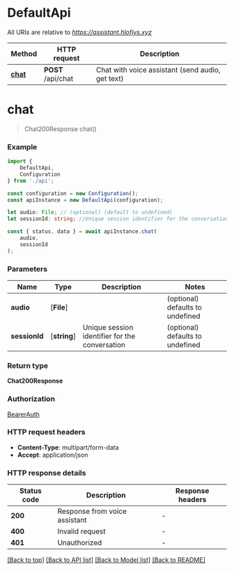 # DefaultApi

All URIs are relative to *https://assistant.hlofiys.xyz*

|Method | HTTP request | Description|
|------------- | ------------- | -------------|
|[**chat**](#chat) | **POST** /api/chat | Chat with voice assistant (send audio, get text)|

# **chat**
> Chat200Response chat()


### Example

```typescript
import {
    DefaultApi,
    Configuration
} from './api';

const configuration = new Configuration();
const apiInstance = new DefaultApi(configuration);

let audio: File; // (optional) (default to undefined)
let sessionId: string; //Unique session identifier for the conversation (optional) (default to undefined)

const { status, data } = await apiInstance.chat(
    audio,
    sessionId
);
```

### Parameters

|Name | Type | Description  | Notes|
|------------- | ------------- | ------------- | -------------|
| **audio** | [**File**] |  | (optional) defaults to undefined|
| **sessionId** | [**string**] | Unique session identifier for the conversation | (optional) defaults to undefined|


### Return type

**Chat200Response**

### Authorization

[BearerAuth](../README.md#BearerAuth)

### HTTP request headers

 - **Content-Type**: multipart/form-data
 - **Accept**: application/json


### HTTP response details
| Status code | Description | Response headers |
|-------------|-------------|------------------|
|**200** | Response from voice assistant |  -  |
|**400** | Invalid request |  -  |
|**401** | Unauthorized |  -  |

[[Back to top]](#) [[Back to API list]](../README.md#documentation-for-api-endpoints) [[Back to Model list]](../README.md#documentation-for-models) [[Back to README]](../README.md)

